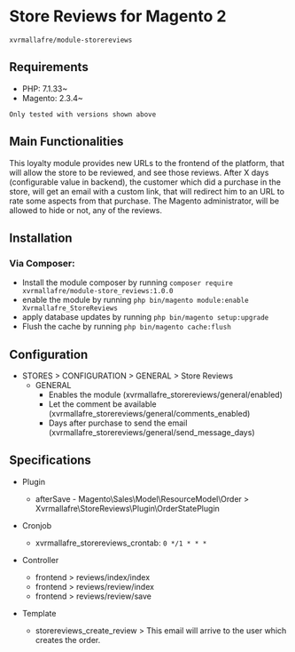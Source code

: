 # Store Reviews for Magento 2

    xvrmallafre/module-storereviews

## Requirements

 - PHP: 7.1.33~
 - Magento: 2.3.4~

`Only tested with versions shown above`

## Main Functionalities

This loyalty module provides new URLs to the frontend of the platform, that will allow the store to be reviewed, and see those reviews.
After X days (configurable value in backend), the customer which did a purchase in the store, will get an email with a custom link, that will redirect him to an URL to rate some aspects from that purchase.
The Magento administrator, will be allowed to hide or not, any of the reviews.


## Installation

### Via Composer:

 - Install the module composer by running `composer require xvrmallafre/module-store_reviews:1.0.0`
 - enable the module by running `php bin/magento module:enable Xvrmallafre_StoreReviews`
 - apply database updates by running `php bin/magento setup:upgrade`
 - Flush the cache by running `php bin/magento cache:flush`


## Configuration

 - STORES > CONFIGURATION > GENERAL > Store Reviews
    - GENERAL
         - Enables the module (xvrmallafre_storereviews/general/enabled)
         - Let the comment be available (xvrmallafre_storereviews/general/comments_enabled)
         - Days after purchase to send the email (xvrmallafre_storereviews/general/send_message_days)


## Specifications

 - Plugin
	- afterSave - Magento\Sales\Model\ResourceModel\Order > Xvrmallafre\StoreReviews\Plugin\OrderStatePlugin

 - Cronjob
	- xvrmallafre_storereviews_crontab: `0 */1 * * *`

 - Controller
	- frontend > reviews/index/index
	- frontend > reviews/review/index
	- frontend > reviews/review/save

 - Template
    - storereviews_create_review > This email will arrive to the user which creates the order.
